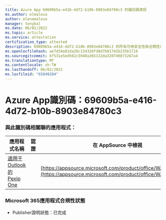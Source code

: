 ```yaml
---
title: Azure App 69609b5a-e416-4d72-b10b-8903e84780c3 的識別碼資訊
ms.author: elmalova
author: elenamalova
manager: tonybal
ms.date: 06/01/2022
ms.topic: article
ms.service: attestation
certification_type: attested
description: 69609b5a-e416-4d72-b10b-8903e84780c3 的所有可用安全性與合規性資訊。
ms.openlocfilehash: ae7d34e81da20c134328fd8d7b01742b235b1716
ms.sourcegitcommit: bf531e5ed502c5940a365322da320749873267a4
ms.translationtype: MT
ms.contentlocale: zh-TW
ms.lasthandoff: 06/02/2022
ms.locfileid: "65849284"
---
```

# <a name="azure-app-id-69609b5a-e416-4d72-b10b-8903e84780c3"></a>Azure App識別碼：69609b5a-e416-4d72-b10b-8903e84780c3


### <a name="apps-associated-with-this-id"></a>與此識別碼相關聯的應用程式：
| **應用程式名稱** | **認證** | **在 AppSource 中檢視** |
|--------------|---------------|-----------------------|
| [適用于 Outlook 的 Pexip One](../forward/WA200003137.md) |  | [https://appsource.microsoft.com/product/office/WA104381379](https://appsource.microsoft.com/product/office/WA104381379) |

### <a name="microsoft-365-app-compliance-status"></a>Microsoft 365應用程式合規性狀態
- Publisher證明狀態：已完成
